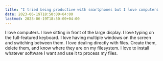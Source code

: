 ```yaml
---
title: "I tried being productive with smartphones but I love computers more"
date: 2023-06-19T18:50:00+04:00
lastmod: 2023-06-19T18:50:00+04:00
---
```


I love computers. I love sitting in front of the large display. I love typing on the full-featured keyboard. I love having multiple windows on the screen and switching between them. I love dealing directly with files. Create them, delete them, and know where they are on my filesystem. I love to install whatever software I want and use it to process my files.